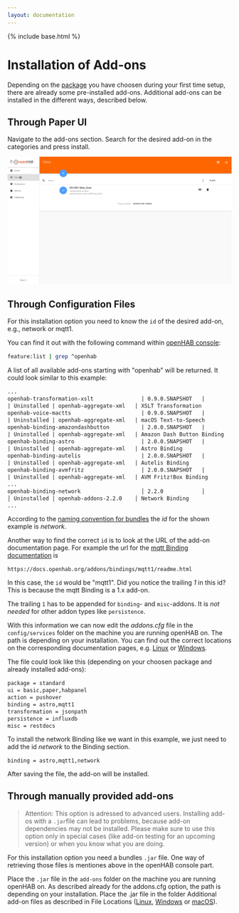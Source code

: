 ```yaml
---
layout: documentation
---
```


{% include base.html %}

# Installation of Add-ons

Depending on the [package](/docs/configuration/packages.html) you have choosen during your first time setup, there are already some pre-installed add-ons.
Additional add-ons can be installed in the different ways, described below.

## Through Paper UI

Navigate to the add-ons section.
Search for the desired add-on in the categories and press install.

![installing Add-ons through Paper UI](./images/addons_index_installation_paperui.gif)

## Through Configuration Files

For this installation option you need to know the `id` of the desired add-on, e.g., network or mqtt1.

You can find it out with the following command within [openHAB console](/docs/administration/console.html):

```sh
feature:list | grep ^openhab
```

A list of all available add-ons starting with "openhab" will be returned.
It could look similar to this example:

```text
...
openhab-transformation-xslt               | 0.9.0.SNAPSHOT   |          | Uninstalled | openhab-aggregate-xml   | XSLT Transformation
openhab-voice-mactts                      | 0.9.0.SNAPSHOT   |          | Uninstalled | openhab-aggregate-xml   | macOS Text-to-Speech
openhab-binding-amazondashbutton          | 2.0.0.SNAPSHOT   |          | Uninstalled | openhab-aggregate-xml   | Amazon Dash Button Binding
openhab-binding-astro                     | 2.0.0.SNAPSHOT   |          | Uninstalled | openhab-aggregate-xml   | Astro Binding
openhab-binding-autelis                   | 2.0.0.SNAPSHOT   |          | Uninstalled | openhab-aggregate-xml   | Autelis Binding
openhab-binding-avmfritz                  | 2.0.0.SNAPSHOT   |          | Uninstalled | openhab-aggregate-xml   | AVM Fritz!Box Binding
...
openhab-binding-network                   │ 2.2.0            │          │ Uninstalled │ openhab-addons-2.2.0    │ Network Binding
...
```

According to the [naming convention for bundles](/docs/administration/bundles.html#naming-convention-for-bundles) the *id* for the shown example is *network*.

Another way to find the correct `id` is to look at the URL of the add-on documentation page.
For example the url for the [mqtt Binding documentation](/docs/addons/bindings/mqtt1/readme.html) is

```text
https://docs.openhab.org/addons/bindings/mqtt1/readme.html
```

In this case, the `id` would be "mqtt1".
Did you notice the trailing *1* in this id?
This is because the mqtt Binding is a 1.x add-on.

The trailing `1` has to be appended for `binding`- and `misc`-addons.
It is *not needed* for other addon types like `persistence`.

With this information we can now edit the *addons.cfg* file in the `config/services` folder on the machine you are running openHAB on.
The path is depending on your installation.
You can find out the correct locations on the corresponding documentation pages, e.g. [Linux](/docs/installation/linux.html#file-locations) or [Windows](/docs/installation/windows.html#file-locations).

The file could look like this (depending on your choosen package and already installed add-ons):

```text
package = standard
ui = basic,paper,habpanel
action = pushover
binding = astro,mqtt1
transformation = jsonpath
persistence = influxdb
misc = restdocs
```

To install the network Binding like we want in this example, we just need to add the id *network* to the Binding section.

```text
binding = astro,mqtt1,network
```

After saving the file, the add-on will be installed.


## Through manually provided add-ons

> Attention:
> This option is adressed to advanced users.
> Installing add-os with a `.jar`file can lead to problems, because add-on dependencies may not be installed.
> Please make sure to use this option only in special cases (like add-on testing for an upcoming version) or when you know what you are doing.

For this installation option you need a bundles `.jar` file.
One way of retrieving those files is mentiones above in the openHAB console part.

Place the `.jar` file in the `add-ons` folder on the machine you are running openHAB on.
As described already for the addons.cfg option, the path is depending on your installation.
Place the .jar file in the folder Additional add-on files as described in File Locations ([Linux](/docs/installation/linux.html#file-locations), [Windows](/docs/installation/windows.html#file-locations) or [macOS](/docs/installation/macosx.html#file-locations)).